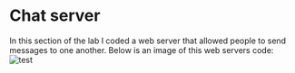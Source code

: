 # Chat server
In this section of the lab I coded a web server that allowed people to send messages to one another. Below is an image of this web servers code:
![test](image_2024-01-30_184831260.pngs)

